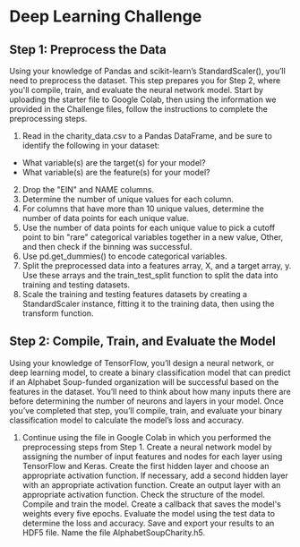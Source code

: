 # Deep Learning Challenge 

## Step 1: Preprocess the Data
Using your knowledge of Pandas and scikit-learn’s StandardScaler(), you’ll need to preprocess the dataset. This step prepares you for Step 2, where you'll compile, train, and evaluate the neural network model.
Start by uploading the starter file to Google Colab, then using the information we provided in the Challenge files, follow the instructions to complete the preprocessing steps.
1. Read in the charity_data.csv to a Pandas DataFrame, and be sure to identify the following in your dataset:
- What variable(s) are the target(s) for your model?
- What variable(s) are the feature(s) for your model?
2. Drop the "EIN" and NAME columns.
3. Determine the number of unique values for each column.
4. For columns that have more than 10 unique values, determine the number of data points for each unique value.
5. Use the number of data points for each unique value to pick a cutoff point to bin "rare" categorical variables together in a new value, Other, and then check if the binning was successful.
6. Use pd.get_dummies() to encode categorical variables.
7. Split the preprocessed data into a features array, X, and a target array, y. Use these arrays and the train_test_split function to split the data into training and testing datasets.
8. Scale the training and testing features datasets by creating a StandardScaler instance, fitting it to the training data, then using the transform function.

## Step 2: Compile, Train, and Evaluate the Model
Using your knowledge of TensorFlow, you’ll design a neural network, or deep learning model, to create a binary classification model that can predict if an Alphabet Soup-funded organization will be successful based on the features in the dataset. You’ll need to think about how many inputs there are before determining the number of neurons and layers in your model. Once you’ve completed that step, you’ll compile, train, and evaluate your binary classification model to calculate the model’s loss and accuracy.
1. Continue using the file in Google Colab in which you performed the preprocessing steps from Step 1.
Create a neural network model by assigning the number of input features and nodes for each layer using TensorFlow and Keras.
Create the first hidden layer and choose an appropriate activation function.
If necessary, add a second hidden layer with an appropriate activation function.
Create an output layer with an appropriate activation function.
Check the structure of the model.
Compile and train the model.
Create a callback that saves the model's weights every five epochs.
Evaluate the model using the test data to determine the loss and accuracy.
Save and export your results to an HDF5 file. Name the file AlphabetSoupCharity.h5.
